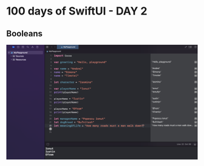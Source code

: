 # 100 days of SwiftUI - DAY 2

## Booleans

![Alt text](https://github.com/andreynho2006/swiftUI-100-days/blob/main/day1/img/img1.png)
